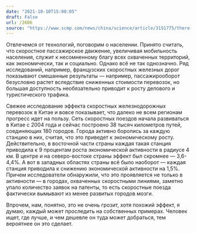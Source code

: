 ```yaml
---
date: "2021-10-10T15:00:05"
draft: False
url: /2606
source: "https://www.scmp.com/news/china/science/article/3151775/there-dark-side-chinas-high-speed-rail-network"
---
```


Отвлечемся от технологий, поговорим о населении. Принято считать, что скоростное пассажирское движение, увеличивая мобильность населения, служит к несомненному благу всех охваченных территорий, как экономически, так и социально. Однако всё не так однозначно. Ряд исследований, например, французских скоростных железных дорог показывают смешанные результаты — например, пассажирооборот безусловно растет вследствие сниженных стоимости перевозок, но большая доступность необязательно приводит к росту делового и туристического трафика. 

Свежее исследование эффекта скоростных железнодорожных перевозок в Китае и вовсе показывает, что далеко не всем регионам прогресс идет на пользу. Сеть скоростных поездов начала развиваться в Китае с 2004 года и сейчас построено 38 тысяч километров путей, соединяющих 180 городов. Города активно боролись за каждую станцию в них, считая, что это приведет к экономическому росту. Действительно, в восточной части страны каждая такая станция приводила к 9 процентам роста экономической активности в радиусе 4 км. В центре и на северо-востоке страны эффект был скромнее — 3,6-4,4%. А вот в западных областях страны всё было наоборот — каждая станция приводила к снижению экономической активности на 1,5%. Причем исследователи обнаружили, что это проявляется не только в активности — в городах, охваченных скоростными линиями, заметно упало количество заявок на патенты, то есть скоростные поезда фактически вымывают из менее развитых городов мозги. 

Впрочем, нам, понятно, это не очень грозит, хотя похожий эффект, я думаю, каждый может проследить на собственных примерах. Человек ищет, где лучше, и чем дешевле он туда может добраться, тем вероятнее он это сделает.
